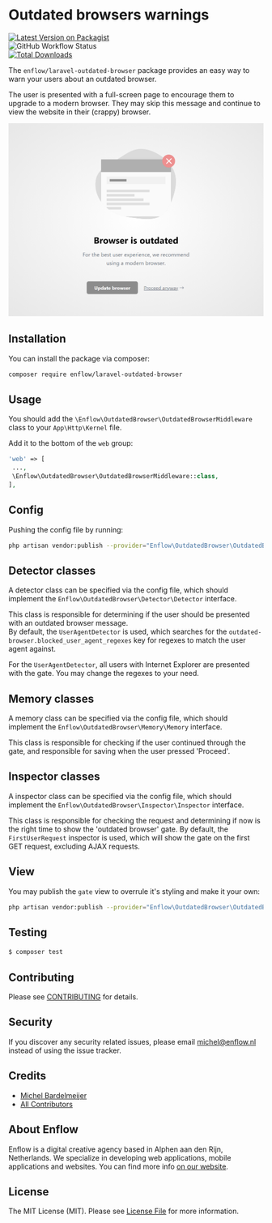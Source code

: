 # Outdated browsers warnings
  
[![Latest Version on Packagist](https://img.shields.io/packagist/v/enflow/laravel-outdated-browser.svg?style=flat-square)](https://packagist.org/packages/enflow/laravel-outdated-browser)  
![GitHub Workflow Status](https://github.com/enflow/laravel-outdated-browser/workflows/run-tests/badge.svg)  
[![Total Downloads](https://img.shields.io/packagist/dt/enflow/laravel-outdated-browser.svg?style=flat-square)](https://packagist.org/packages/enflow/laravel-outdated-browser)  
  
The `enflow/laravel-outdated-browser` package provides an easy way to warn your users about an outdated browser.

The user is presented with a full-screen page to encourage them to upgrade to a modern browser. They may skip this message and continue to view the website in their (crappy) browser.

![Gate Example](./docs/gate.png)

## Installation  
You can install the package via composer:  
  
``` bash  
composer require enflow/laravel-outdated-browser  
```  
  
## Usage  
You should add the `\Enflow\OutdatedBrowser\OutdatedBrowserMiddleware` class to your `App\Http\Kernel` file.
  
Add it to the bottom of the `web` group:  

```php  
'web' => [  
 ...,
 \Enflow\OutdatedBrowser\OutdatedBrowserMiddleware::class,  
],  
```  
  
## Config  
  
Pushing the config file by running:  
``` bash  
php artisan vendor:publish --provider="Enflow\OutdatedBrowser\OutdatedBrowserServiceProvider" --tag=config  
```  
  
## Detector classes  
A detector class can be specified via the config file, which should implement the `Enflow\OutdatedBrowser\Detector\Detector` interface.   

This class is responsible for determining if the user should be presented with an outdated browser message.  
By default, the `UserAgentDetector` is used, which searches for the `outdated-browser.blocked_user_agent_regexes` key for regexes to match the user agent against. 

For the `UserAgentDetector`, all users with Internet Explorer are presented with the gate. You may change the regexes to your need.
  
## Memory classes
A memory class can be specified via the config file, which should implement the `Enflow\OutdatedBrowser\Memory\Memory` interface.   

This class is responsible for checking if the user continued through the gate, and responsible for saving when the user pressed 'Proceed'.  
  
## Inspector classes
A inspector class can be specified via the config file, which should implement the `Enflow\OutdatedBrowser\Inspector\Inspector` interface.   

This class is responsible for checking the request and determining if now is the right time to show the 'outdated browser' gate. By default, the `FirstUserRequest` inspector is used, which will show the gate on the first GET request, excluding AJAX requests.
  
## View  
You may publish the `gate` view to overrule it's styling and make it your own:  

```bash  
php artisan vendor:publish --provider="Enflow\OutdatedBrowser\OutdatedBrowserServiceProvider" --tag=views  
```  
  
## Testing  
``` bash  
$ composer test  
```  
  
## Contributing  
Please see [CONTRIBUTING](CONTRIBUTING.md) for details.  
  
## Security  
If you discover any security related issues, please email michel@enflow.nl instead of using the issue tracker.  
  
## Credits  
- [Michel Bardelmeijer](https://github.com/mbardelmeijer)  
- [All Contributors](../../contributors)  
  
## About Enflow  
Enflow is a digital creative agency based in Alphen aan den Rijn, Netherlands. We specialize in developing web applications, mobile applications and websites. You can find more info [on our website](https://enflow.nl/en).  
  
## License  
The MIT License (MIT). Please see [License File](LICENSE.md) for more information.
